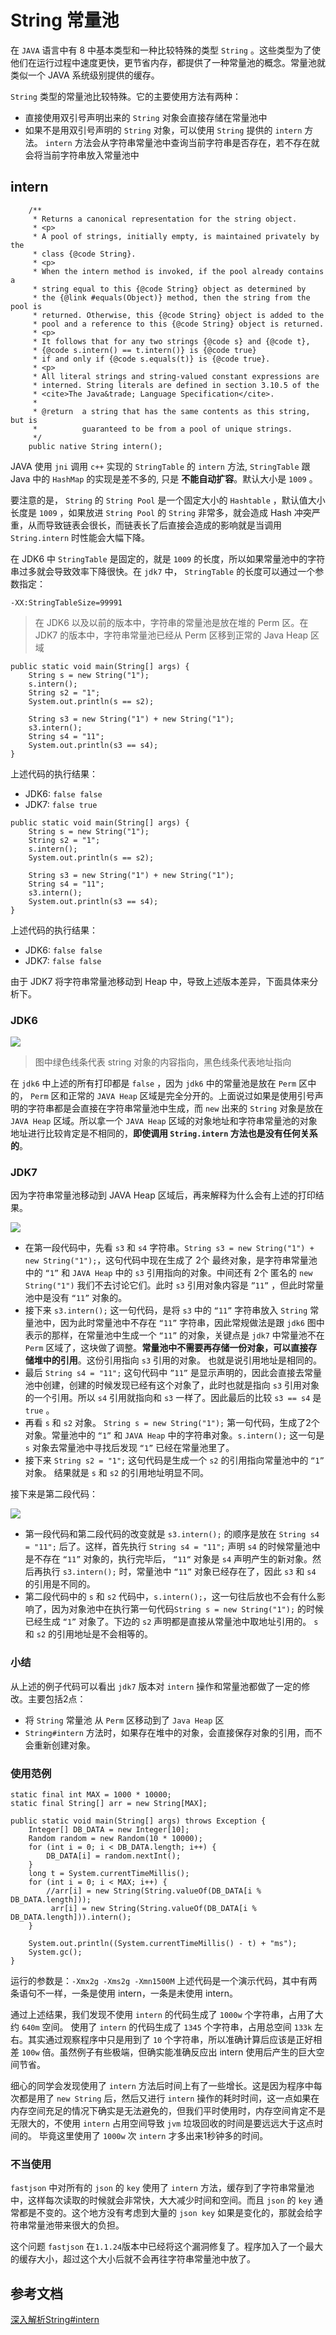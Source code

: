 # String 常量池

在 `JAVA` 语言中有 8 中基本类型和一种比较特殊的类型 `String` 。这些类型为了使他们在运行过程中速度更快，更节省内存，都提供了一种常量池的概念。常量池就类似一个 JAVA 系统级别提供的缓存。

`String` 类型的常量池比较特殊。它的主要使用方法有两种：

 - 直接使用双引号声明出来的 `String` 对象会直接存储在常量池中
 - 如果不是用双引号声明的 `String` 对象，可以使用 `String` 提供的 `intern` 方法。 `intern` 方法会从字符串常量池中查询当前字符串是否存在，若不存在就会将当前字符串放入常量池中

## intern

```
    /**
     * Returns a canonical representation for the string object.
     * <p>
     * A pool of strings, initially empty, is maintained privately by the
     * class {@code String}.
     * <p>
     * When the intern method is invoked, if the pool already contains a
     * string equal to this {@code String} object as determined by
     * the {@link #equals(Object)} method, then the string from the pool is
     * returned. Otherwise, this {@code String} object is added to the
     * pool and a reference to this {@code String} object is returned.
     * <p>
     * It follows that for any two strings {@code s} and {@code t},
     * {@code s.intern() == t.intern()} is {@code true}
     * if and only if {@code s.equals(t)} is {@code true}.
     * <p>
     * All literal strings and string-valued constant expressions are
     * interned. String literals are defined in section 3.10.5 of the
     * <cite>The Java&trade; Language Specification</cite>.
     *
     * @return  a string that has the same contents as this string, but is
     *          guaranteed to be from a pool of unique strings.
     */
    public native String intern();
```

JAVA 使用 `jni` 调用 `c++` 实现的 `StringTable` 的 `intern` 方法,  `StringTable` 跟 Java 中的 `HashMap` 的实现是差不多的, 只是 **不能自动扩容**。默认大小是 `1009` 。

要注意的是， `String` 的 `String Pool` 是一个固定大小的 `Hashtable` ，默认值大小长度是 `1009` ，如果放进 `String Pool` 的 `String` 非常多，就会造成 Hash 冲突严重，从而导致链表会很长，而链表长了后直接会造成的影响就是当调用 `String.intern` 时性能会大幅下降。

在 JDK6 中 `StringTable` 是固定的，就是 `1009` 的长度，所以如果常量池中的字符串过多就会导致效率下降很快。在 `jdk7` 中， `StringTable` 的长度可以通过一个参数指定：

```
-XX:StringTableSize=99991
```

> 在 JDK6 以及以前的版本中，字符串的常量池是放在堆的 Perm 区。在 JDK7 的版本中，字符串常量池已经从 Perm 区移到正常的 Java Heap 区域

```
public static void main(String[] args) {
    String s = new String("1");
    s.intern();
    String s2 = "1";
    System.out.println(s == s2);

    String s3 = new String("1") + new String("1");
    s3.intern();
    String s4 = "11";
    System.out.println(s3 == s4);
}
```

上述代码的执行结果：
 - JDK6: `false false`
 - JDK7: `false true`

```
public static void main(String[] args) {
    String s = new String("1");
    String s2 = "1";
    s.intern();
    System.out.println(s == s2);

    String s3 = new String("1") + new String("1");
    String s4 = "11";
    s3.intern();
    System.out.println(s3 == s4);
}
```

上述代码的执行结果：
 - JDK6: `false false`
 - JDK7: `false false`

由于 JDK7 将字符串常量池移动到 Heap 中，导致上述版本差异，下面具体来分析下。

### JDK6

![](./images/2019-04-12-09-49-38.png)

> 图中绿色线条代表 string 对象的内容指向，黑色线条代表地址指向

在 `jdk6` 中上述的所有打印都是 `false` ，因为 `jdk6` 中的常量池是放在 `Perm` 区中的， `Perm` 区和正常的 `JAVA Heap` 区域是完全分开的。上面说过如果是使用引号声明的字符串都是会直接在字符串常量池中生成，而 `new` 出来的 `String` 对象是放在 `JAVA Heap` 区域。所以拿一个 `JAVA Heap` 区域的对象地址和字符串常量池的对象地址进行比较肯定是不相同的，**即使调用 `String.intern` 方法也是没有任何关系的**。

### JDK7

因为字符串常量池移动到 JAVA Heap 区域后，再来解释为什么会有上述的打印结果。

![](./images/2019-04-12-10-01-01.png)

 - 在第一段代码中，先看 `s3` 和 `s4` 字符串。`String s3 = new String("1") + new String("1");`，这句代码中现在生成了 2个 最终对象，是字符串常量池中的 `“1”` 和 `JAVA Heap` 中的 `s3` 引用指向的对象。中间还有 2个 匿名的 `new String("1")` 我们不去讨论它们。此时 `s3` 引用对象内容是 `”11”` ，但此时常量池中是没有 `“11”` 对象的。
 - 接下来 `s3.intern();` 这一句代码，是将 `s3` 中的 `“11”` 字符串放入 `String` 常量池中，因为此时常量池中不存在 `“11”` 字符串，因此常规做法是跟 `jdk6` 图中表示的那样，在常量池中生成一个 `“11”` 的对象，关键点是 `jdk7` 中常量池不在 `Perm` 区域了，这块做了调整。**常量池中不需要再存储一份对象，可以直接存储堆中的引用**。这份引用指向 `s3` 引用的对象。 也就是说引用地址是相同的。
 - 最后 `String s4 = "11";` 这句代码中 `”11”` 是显示声明的，因此会直接去常量池中创建，创建的时候发现已经有这个对象了，此时也就是指向 `s3` 引用对象的一个引用。所以 `s4` 引用就指向和 `s3` 一样了。因此最后的比较 `s3 == s4` 是 `true` 。
 - 再看 `s` 和 `s2` 对象。 `String s = new String("1");` 第一句代码，生成了2个对象。常量池中的 `“1”` 和 `JAVA Heap` 中的字符串对象。`s.intern();` 这一句是 `s` 对象去常量池中寻找后发现 `“1”` 已经在常量池里了。
 - 接下来 `String s2 = "1";` 这句代码是生成一个 `s2` 的引用指向常量池中的 `“1”` 对象。 结果就是 `s` 和 `s2` 的引用地址明显不同。


接下来是第二段代码：

![](./images/2019-04-12-10-06-01.png)

 - 第一段代码和第二段代码的改变就是 `s3.intern();` 的顺序是放在 `String s4 = "11";` 后了。这样，首先执行 `String s4 = "11";` 声明 `s4` 的时候常量池中是不存在 `“11”` 对象的，执行完毕后， `“11“` 对象是 `s4` 声明产生的新对象。然后再执行 `s3.intern();` 时，常量池中 `“11”` 对象已经存在了，因此 `s3` 和 `s4` 的引用是不同的。
 - 第二段代码中的 `s` 和 `s2` 代码中，`s.intern();`，这一句往后放也不会有什么影响了，因为对象池中在执行第一句代码`String s = new String("1");` 的时候已经生成 `“1”` 对象了。下边的 `s2` 声明都是直接从常量池中取地址引用的。 `s` 和 `s2` 的引用地址是不会相等的。


### 小结

从上述的例子代码可以看出 `jdk7` 版本对 `intern` 操作和常量池都做了一定的修改。主要包括2点：

 - 将 `String` 常量池 从 `Perm` 区移动到了 `Java Heap` 区
 - `String#intern` 方法时，如果存在堆中的对象，会直接保存对象的引用，而不会重新创建对象。


### 使用范例

```
static final int MAX = 1000 * 10000;
static final String[] arr = new String[MAX];

public static void main(String[] args) throws Exception {
    Integer[] DB_DATA = new Integer[10];
    Random random = new Random(10 * 10000);
    for (int i = 0; i < DB_DATA.length; i++) {
        DB_DATA[i] = random.nextInt();
    }
	long t = System.currentTimeMillis();
    for (int i = 0; i < MAX; i++) {
        //arr[i] = new String(String.valueOf(DB_DATA[i % DB_DATA.length]));
         arr[i] = new String(String.valueOf(DB_DATA[i % DB_DATA.length])).intern();
    }

	System.out.println((System.currentTimeMillis() - t) + "ms");
    System.gc();
}
```

运行的参数是：`-Xmx2g -Xms2g -Xmn1500M` 上述代码是一个演示代码，其中有两条语句不一样，一条是使用 intern，一条是未使用 intern。

通过上述结果，我们发现不使用 `intern` 的代码生成了 `1000w` 个字符串，占用了大约 `640m` 空间。 使用了 `intern` 的代码生成了 `1345` 个字符串，占用总空间 `133k` 左右。其实通过观察程序中只是用到了 `10` 个字符串，所以准确计算后应该是正好相差 `100w` 倍。虽然例子有些极端，但确实能准确反应出 intern 使用后产生的巨大空间节省。

细心的同学会发现使用了 `intern` 方法后时间上有了一些增长。这是因为程序中每次都是用了 `new String` 后，然后又进行 `intern` 操作的耗时时间，这一点如果在内存空间充足的情况下确实是无法避免的，但我们平时使用时，内存空间肯定不是无限大的，不使用 `intern` 占用空间导致 `jvm` 垃圾回收的时间是要远远大于这点时间的。 毕竟这里使用了 `1000w` 次 `intern` 才多出来1秒钟多的时间。

### 不当使用

`fastjson` 中对所有的 `json` 的 `key` 使用了 `intern` 方法，缓存到了字符串常量池中，这样每次读取的时候就会非常快，大大减少时间和空间。而且 `json` 的 `key` 通常都是不变的。这个地方没有考虑到大量的 `json key` 如果是变化的，那就会给字符串常量池带来很大的负担。

这个问题 `fastjson` 在`1.1.24`版本中已经将这个漏洞修复了。程序加入了一个最大的缓存大小，超过这个大小后就不会再往字符串常量池中放了。

## 参考文档

[深入解析String#intern](https://tech.meituan.com/2014/03/06/in-depth-understanding-string-intern.html)
